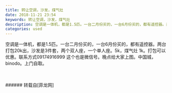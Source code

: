 ```yaml
---
title: 转让空调，沙发，煤气灶
date: 2018-11-21 23:54
keywords: 转让空调，沙发，煤气灶
description: 空调是一体机，都是1.5匹。一台二月份买的，一台6月份买的，都有遥控器。两台打包20k出，沙发是3件套，两个双人座，一个单人座。5k，煤气灶 1k。打包可以优惠。联系方式09174916999 这个也是微信号。晚点给大家上图。中国城，binodo。上门自取。
categories: used
---
```

<td class="t_f" id="postmessage_2327897">

空调是一体机，都是1.5匹。一台二月份买的，一台6月份买的，都有遥控器。两台打包20k出，沙发是3件套，两个双人座，一个单人座。5k，煤气灶 1k。打包可以优惠。联系方式09174916999 这个也是微信号。晚点给大家上图。中国城，binodo。上门自取。<br/>
<img alt="" border="0" class="zoom" data-cf-modified-24d1696915f26272a25ee2f8-="" file="http://www.flw.ph/data/appbyme/upload/image/201811/21/qrG3KE1gb907.jpg" id="aimg_J3zdW" lazyloadthumb="1" onclick="" onmouseover="" src="http://www.flw.ph/data/appbyme/upload/image/201811/21/qrG3KE1gb907.jpg"/><br/>
<br/>
<img alt="" border="0" class="zoom" data-cf-modified-24d1696915f26272a25ee2f8-="" file="http://www.flw.ph/data/appbyme/upload/image/201811/21/SDUfQUyvjOKn.jpg" id="aimg_cjZXR" lazyloadthumb="1" onclick="" onmouseover="" src="http://www.flw.ph/data/appbyme/upload/image/201811/21/SDUfQUyvjOKn.jpg"/><br/>
<br/>
</td>
###### 转载自[菲龙网]